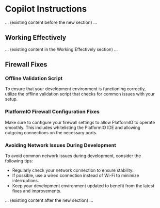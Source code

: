 # Copilot Instructions

... (existing content before the new section) ...

## Working Effectively

... (existing content in the Working Effectively section) ...

## Firewall Fixes

### Offline Validation Script
To ensure that your development environment is functioning correctly, utilize the offline validation script that checks for common issues with your setup.

### PlatformIO Firewall Configuration Fixes
Make sure to configure your firewall settings to allow PlatformIO to operate smoothly. This includes whitelisting the PlatformIO IDE and allowing outgoing connections on the necessary ports.

### Avoiding Network Issues During Development
To avoid common network issues during development, consider the following tips:
- Regularly check your network connection to ensure stability.
- If possible, use a wired connection instead of Wi-Fi to minimize interruptions.
- Keep your development environment updated to benefit from the latest fixes and improvements.

... (existing content after the new section) ...